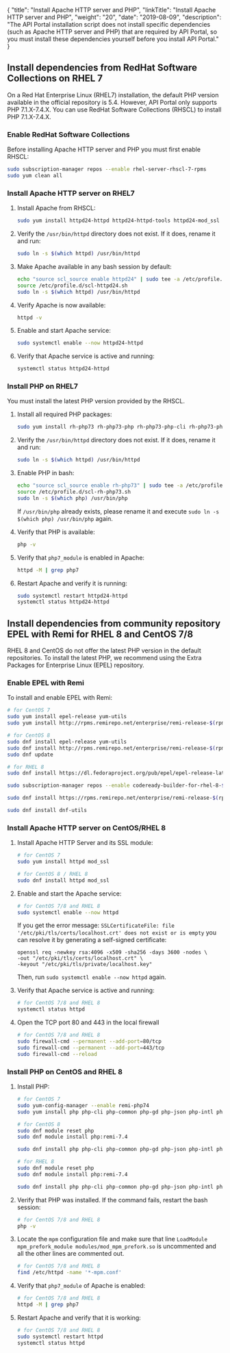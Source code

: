 {
"title": "Install Apache HTTP server and PHP",
  "linkTitle": "Install Apache HTTP server and PHP",
  "weight": "20",
  "date": "2019-08-09",
  "description": "The API Portal installation script does not install specific dependencies (such as Apache HTTP server and PHP) that are required by API Portal, so you must install these dependencies yourself before you install API Portal."
}
## Install dependencies from RedHat Software Collections on RHEL 7

On a Red Hat Enterprise Linux (RHEL7) installation, the default PHP version available in the official repository is 5.4. However, API Portal only supports PHP 7.1.X-7.4.X. You can use RedHat Software Collections (RHSCL) to install PHP 7.1.X-7.4.X.

### Enable RedHat Software Collections

Before installing Apache HTTP server and PHP you must first enable RHSCL:

```bash
sudo subscription-manager repos --enable rhel-server-rhscl-7-rpms
sudo yum clean all
```

### Install Apache HTTP server on RHEL7

1. Install Apache from RHSCL:

   ```bash
   sudo yum install httpd24-httpd httpd24-httpd-tools httpd24-mod_ssl
   ```
2. Verify the `/usr/bin/httpd` directory does not exist. If it does, rename it and run:

   ```bash
   sudo ln -s $(which httpd) /usr/bin/httpd
   ```
3. Make Apache available in any bash session by default:

   ```bash
   echo "source scl_source enable httpd24" | sudo tee -a /etc/profile.d/scl-httpd24.sh
   source /etc/profile.d/scl-httpd24.sh
   sudo ln -s $(which httpd) /usr/bin/httpd
   ```
4. Verify Apache is now available:

   ```bash
   httpd -v
   ```
5. Enable and start Apache service:

   ```bash
   sudo systemctl enable --now httpd24-httpd
   ```
6. Verify that Apache service is active and running:

   ```bash
   systemctl status httpd24-httpd
   ```

### Install PHP on RHEL7

You must install the latest PHP version provided by the RHSCL.

1. Install all required PHP packages:

   ```bash
   sudo yum install rh-php73 rh-php73-php rh-php73-php-cli rh-php73-php-common rh-php73-php-gd rh-php73-php-json rh-php73-php-intl rh-php73-php-mbstring rh-php73-php-mysqlnd rh-php73-php-pdo rh-php73-php-xml rh-php73-php-zip
   ```
2. Verify the `/usr/bin/httpd` directory does not exist. If it does, rename it and run:

   ```bash
   sudo ln -s $(which httpd) /usr/bin/httpd
   ```
3. Enable PHP in bash:

   ```bash
   echo "source scl_source enable rh-php73" | sudo tee -a /etc/profile.d/scl-rh-php73.sh
   source /etc/profile.d/scl-rh-php73.sh
   sudo ln -s $(which php) /usr/bin/php
   ```
   If `/usr/bin/php` already exists, please rename it and execute `sudo ln -s $(which php) /usr/bin/php` again.

4. Verify that PHP is available:

   ```bash
   php -v
   ```
5. Verify that `php7_module` is enabled in Apache:

   ```bash
   httpd -M | grep php7
   ```
6. Restart Apache and verify it is running:

   ```bash
   sudo systemctl restart httpd24-httpd
   systemctl status httpd24-httpd
   ```

## Install dependencies from community repository EPEL with Remi for RHEL 8 and CentOS 7/8

RHEL 8 and CentOS do not offer the latest PHP version in the default repositories. To install the latest PHP, we recommend using the Extra Packages for Enterprise Linux (EPEL) repository.

### Enable EPEL with Remi

To install and enable EPEL with Remi:

```bash
# for CentOS 7
sudo yum install epel-release yum-utils
sudo yum install http://rpms.remirepo.net/enterprise/remi-release-$(rpm -E '%{rhel}').rpm
```

```bash
# for CentOS 8
sudo dnf install epel-release yum-utils
sudo dnf install http://rpms.remirepo.net/enterprise/remi-release-$(rpm -E '%{rhel}').rpm
sudo dnf update
```

```bash
# for RHEL 8
sudo dnf install https://dl.fedoraproject.org/pub/epel/epel-release-latest-$(rpm -E '%{rhel}').noarch.rpm

sudo subscription-manager repos --enable codeready-builder-for-rhel-8-$(arch)-rpms

sudo dnf install https://rpms.remirepo.net/enterprise/remi-release-$(rpm -E '%{rhel}').rpm

sudo dnf install dnf-utils
```

### Install Apache HTTP server on CentOS/RHEL 8

1. Install Apache HTTP Server and its SSL module:

   ```bash
   # for CentOS 7
   sudo yum install httpd mod_ssl
   ```

   ```bash
   # for CentOS 8 / RHEL 8
   sudo dnf install httpd mod_ssl
   ```
2. Enable and start the Apache service:

   ```bash
   # for CentOS 7/8 and RHEL 8
   sudo systemctl enable --now httpd
   ```

    If you get the error message: `SSLCertificateFile: file '/etc/pki/tls/certs/localhost.crt' does not exist or is empty` you can resolve it by generating a self-signed certificate:

   ```
   openssl req -newkey rsa:4096 -x509 -sha256 -days 3600 -nodes \
   -out "/etc/pki/tls/certs/localhost.crt" \
   -keyout "/etc/pki/tls/private/localhost.key"
   ```

    Then, run `sudo systemctl enable --now httpd` again.
3. Verify that Apache service is active and running:

   ```bash
   # for CentOS 7/8 and RHEL 8
   systemctl status httpd
   ```
4. Open the TCP port 80 and 443 in the local firewall

   ```bash
   # for CentOS 7/8 and RHEL 8
   sudo firewall-cmd --permanent --add-port=80/tcp
   sudo firewall-cmd --permanent --add-port=443/tcp
   sudo firewall-cmd --reload
   ```

### Install PHP on CentOS and RHEL 8

1. Install PHP:

   ```bash
   # for CentOS 7
   sudo yum-config-manager --enable remi-php74
   sudo yum install php php-cli php-common php-gd php-json php-intl php-mbstring php-mysqlnd php-pdo php-xml php-pecl-zip
   ```

   ```bash
   # for CentOS 8
   sudo dnf module reset php
   sudo dnf module install php:remi-7.4

   sudo dnf install php php-cli php-common php-gd php-json php-intl php-mbstring php-mysqlnd php-pdo php-xml php-pecl-zip
   ```

   ```bash
   # for RHEL 8
   sudo dnf module reset php
   sudo dnf module install php:remi-7.4

   sudo dnf install php php-cli php-common php-gd php-json php-intl php-mbstring php-mysqli php-openssl php-pdo php-xml php-zip
   ```
2. Verify that PHP was installed. If the command fails, restart the bash session:

   ```bash
   # for CentOS 7/8 and RHEL 8
   php -v
   ```
3. Locate the `mpm` configuration file and make sure that line `LoadModule mpm_prefork_module modules/mod_mpm_prefork.so` is uncommented and all the other lines are commented out.

   ```bash
   # for CentOS 7/8 and RHEL 8
   find /etc/httpd -name '*-mpm.conf'
   ```
4. Verify that `php7_module` of Apache is enabled:

   ```bash
   # for CentOS 7/8 and RHEL 8
   httpd -M | grep php7
   ```
5. Restart Apache and verify that it is working:

   ```bash
   # for CentOS 7/8 and RHEL 8
   sudo systemctl restart httpd
   systemctl status httpd
   ```

